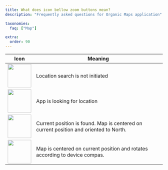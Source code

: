 ```yaml
---
title: What does icon bellow zoom buttons mean?
description: "Frequently asked questions for Organic Maps application"

taxonomies:
  faq: ["Map"]

extra:
  order: 90
---
```


| Icon | Meaning |
| ---- | ------- |
| <img src="/faq/map-09-location-button/location-icon-1.png" width="75px"/> | Location search is not initiated |
| <img src="/faq/map-09-location-button/location-icon-2.png" width="75px"/> | App is looking for location |
| <img src="/faq/map-09-location-button/location-icon-3.png" width="75px"/> | Current position is found. Map is centered on current position and oriented to North. |
| <img src="/faq/map-09-location-button/location-icon-4.png" width="75px"/> | Map is centered on current position and rotates according to device compas. |


